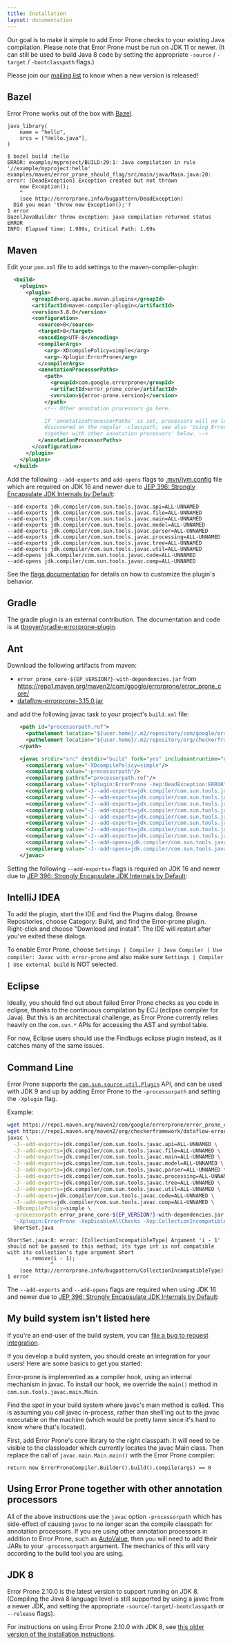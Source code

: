 ```yaml
---
title: Installation
layout: documentation
---
```


Our goal is to make it simple to add Error Prone checks to your existing Java
compilation. Please note that Error Prone must be run on JDK 11 or newer. (It
can still be used to build Java 8 code by setting the appropriate `-source` /
`-target` / `-bootclasspath` flags.)

Please join our
[mailing list](http://groups.google.com/group/error-prone-announce) to know when
a new version is released!

## Bazel

Error Prone works out of the box with [Bazel](http://bazel.io).

```
java_library(
    name = "hello",
    srcs = ["Hello.java"],
)
```

```
$ bazel build :hello
ERROR: example/myproject/BUILD:29:1: Java compilation in rule '//example/myproject:hello'
examples/maven/error_prone_should_flag/src/main/java/Main.java:20: error: [DeadException] Exception created but not thrown
    new Exception();
    ^
    (see http://errorprone.info/bugpattern/DeadException)
  Did you mean 'throw new Exception();'?
1 error
BazelJavaBuilder threw exception: java compilation returned status ERROR
INFO: Elapsed time: 1.989s, Critical Path: 1.69s
```

## Maven

Edit your `pom.xml` file to add settings to the maven-compiler-plugin:

```xml
  <build>
    <plugins>
      <plugin>
        <groupId>org.apache.maven.plugins</groupId>
        <artifactId>maven-compiler-plugin</artifactId>
        <version>3.8.0</version>
        <configuration>
          <source>8</source>
          <target>8</target>
          <encoding>UTF-8</encoding>
          <compilerArgs>
            <arg>-XDcompilePolicy=simple</arg>
            <arg>-Xplugin:ErrorProne</arg>
          </compilerArgs>
          <annotationProcessorPaths>
            <path>
              <groupId>com.google.errorprone</groupId>
              <artifactId>error_prone_core</artifactId>
              <version>${error-prone.version}</version>
            </path>
            <!-- Other annotation processors go here.

            If 'annotationProcessorPaths' is set, processors will no longer be
            discovered on the regular -classpath; see also 'Using Error Prone
            together with other annotation processors' below. -->
          </annotationProcessorPaths>
        </configuration>
      </plugin>
    </plugins>
  </build>
```

Add the following `--add-exports` and `add-opens` flags to
[.mvn/jvm.config](https://maven.apache.org/configure.html#mvn-jvm-config-file) file which
are required on JDK 16 and newer due to
[JEP 396: Strongly Encapsulate JDK Internals by Default](https://openjdk.java.net/jeps/396):

```
--add-exports jdk.compiler/com.sun.tools.javac.api=ALL-UNNAMED
--add-exports jdk.compiler/com.sun.tools.javac.file=ALL-UNNAMED
--add-exports jdk.compiler/com.sun.tools.javac.main=ALL-UNNAMED
--add-exports jdk.compiler/com.sun.tools.javac.model=ALL-UNNAMED
--add-exports jdk.compiler/com.sun.tools.javac.parser=ALL-UNNAMED
--add-exports jdk.compiler/com.sun.tools.javac.processing=ALL-UNNAMED
--add-exports jdk.compiler/com.sun.tools.javac.tree=ALL-UNNAMED
--add-exports jdk.compiler/com.sun.tools.javac.util=ALL-UNNAMED
--add-opens jdk.compiler/com.sun.tools.javac.code=ALL-UNNAMED
--add-opens jdk.compiler/com.sun.tools.javac.comp=ALL-UNNAMED
```

See the [flags documentation](http://errorprone.info/docs/flags#maven) for details on
how to customize the plugin's behavior.

## Gradle

The gradle plugin is an external contribution. The documentation and code is at
[tbroyer/gradle-errorprone-plugin](https://github.com/tbroyer/gradle-errorprone-plugin).

## Ant

Download the following artifacts from maven:

*   `error_prone_core-${EP_VERSION?}-with-dependencies.jar` from https://repo1.maven.org/maven2/com/google/errorprone/error_prone_core/
*   [dataflow-errorprone-3.15.0.jar](https://repo1.maven.org/maven2/org/checkerframework/dataflow-errorprone/3.15.0/dataflow-errorprone-3.15.0.jar)

and add the following javac task to your project's `build.xml` file:

```xml
    <path id="processorpath.ref">
      <pathelement location="${user.home}/.m2/repository/com/google/errorprone/error_prone_core/${error-prone.version}/error_prone_core-${error-prone.version}-with-dependencies.jar"/>
      <pathelement location="${user.home}/.m2/repository/org/checkerframework/dataflow-errorprone/3.15.0/dataflow-errorprone-3.15.0.jar"/>
    </path>

    <javac srcdir="src" destdir="build" fork="yes" includeantruntime="no">
      <compilerarg value="-XDcompilePolicy=simple"/>
      <compilerarg value="-processorpath"/>
      <compilerarg pathref="processorpath.ref"/>
      <compilerarg value="-Xplugin:ErrorProne -Xep:DeadException:ERROR" />
      <compilerarg value="-J--add-exports=jdk.compiler/com.sun.tools.javac.api=ALL-UNNAMED" />
      <compilerarg value="-J--add-exports=jdk.compiler/com.sun.tools.javac.file=ALL-UNNAMED" />
      <compilerarg value="-J--add-exports=jdk.compiler/com.sun.tools.javac.main=ALL-UNNAMED" />
      <compilerarg value="-J--add-exports=jdk.compiler/com.sun.tools.javac.model=ALL-UNNAMED" />
      <compilerarg value="-J--add-exports=jdk.compiler/com.sun.tools.javac.parser=ALL-UNNAMED" />
      <compilerarg value="-J--add-exports=jdk.compiler/com.sun.tools.javac.processing=ALL-UNNAMED" />
      <compilerarg value="-J--add-exports=jdk.compiler/com.sun.tools.javac.tree=ALL-UNNAMED" />
      <compilerarg value="-J--add-exports=jdk.compiler/com.sun.tools.javac.util=ALL-UNNAMED" />
      <compilerarg value="-J--add-opens=jdk.compiler/com.sun.tools.javac.code=ALL-UNNAMED" />
      <compilerarg value="-J--add-opens=jdk.compiler/com.sun.tools.javac.comp=ALL-UNNAMED" />
    </javac>
```

Setting the following `--add-exports=` flags is required on JDK 16 and newer due
to
[JEP 396: Strongly Encapsulate JDK Internals by Default](https://openjdk.java.net/jeps/396):

## IntelliJ IDEA

To add the plugin, start the IDE and find the Plugins dialog. Browse
Repositories, choose Category: Build, and find the Error-prone plugin.
Right-click and choose "Download and install". The IDE will restart after you've
exited these dialogs.

To enable Error Prone, choose `Settings | Compiler | Java Compiler | Use
compiler: Javac with error-prone` and also make sure `Settings | Compiler | Use
external build` is NOT selected.

## Eclipse

Ideally, you should find out about failed Error Prone checks as you code in
eclipse, thanks to the continuous compilation by ECJ (eclipse compiler for
Java). But this is an architectural challenge, as Error Prone currently relies
heavily on the `com.sun.*` APIs for accessing the AST and symbol table.

For now, Eclipse users should use the Findbugs eclipse plugin instead, as it
catches many of the same issues.

## Command Line

Error Prone supports the
[`com.sun.source.util.Plugin`](https://docs.oracle.com/javase/8/docs/jdk/api/javac/tree/com/sun/source/util/Plugin.html)
API, and can be used with JDK 9 and up by adding Error Prone to the
`-processorpath` and setting the `-Xplugin` flag.

Example:

```bash
wget https://repo1.maven.org/maven2/com/google/errorprone/error_prone_core/${EP_VERSION?}/error_prone_core-${EP_VERSION?}-with-dependencies.jar
wget https://repo1.maven.org/maven2/org/checkerframework/dataflow-errorprone/3.15.0/dataflow-errorprone-3.15.0.jar
javac \
  -J--add-exports=jdk.compiler/com.sun.tools.javac.api=ALL-UNNAMED \
  -J--add-exports=jdk.compiler/com.sun.tools.javac.file=ALL-UNNAMED \
  -J--add-exports=jdk.compiler/com.sun.tools.javac.main=ALL-UNNAMED \
  -J--add-exports=jdk.compiler/com.sun.tools.javac.model=ALL-UNNAMED \
  -J--add-exports=jdk.compiler/com.sun.tools.javac.parser=ALL-UNNAMED \
  -J--add-exports=jdk.compiler/com.sun.tools.javac.processing=ALL-UNNAMED \
  -J--add-exports=jdk.compiler/com.sun.tools.javac.tree=ALL-UNNAMED \
  -J--add-exports=jdk.compiler/com.sun.tools.javac.util=ALL-UNNAMED \
  -J--add-opens=jdk.compiler/com.sun.tools.javac.code=ALL-UNNAMED \
  -J--add-opens=jdk.compiler/com.sun.tools.javac.comp=ALL-UNNAMED \
  -XDcompilePolicy=simple \
  -processorpath error_prone_core-${EP_VERSION?}-with-dependencies.jar:dataflow-errorprone-3.15.0.jar \
  '-Xplugin:ErrorProne -XepDisableAllChecks -Xep:CollectionIncompatibleType:ERROR' \
  ShortSet.java
```

```
ShortSet.java:8: error: [CollectionIncompatibleType] Argument 'i - 1' should not be passed to this method; its type int is not compatible with its collection's type argument Short
      s.remove(i - 1);
              ^
    (see http://errorprone.info/bugpattern/CollectionIncompatibleType)
1 error
```

The `--add-exports` and `--add-opens` flags are required when using JDK 16 and
newer due to
[JEP 396: Strongly Encapsulate JDK Internals by Default](https://openjdk.java.net/jeps/396):

## My build system isn't listed here

If you're an end-user of the build system, you can
[file a bug to request integration](https://github.com/google/error-prone/issues).

If you develop a build system, you should create an integration for your users!
Here are some basics to get you started:

Error-prone is implemented as a compiler hook, using an internal mechanism in
javac. To install our hook, we override the `main()` method in
`com.sun.tools.javac.main.Main`.

Find the spot in your build system where javac's main method is called. This is
assuming you call javac in-process, rather than shell'ing out to the javac
executable on the machine (which would be pretty lame since it's hard to know
where that's located).

First, add Error Prone's core library to the right classpath. It will need to be
visible to the classloader which currently locates the javac Main class. Then
replace the call of `javac.main.Main.main()` with the Error Prone compiler:

`return new ErrorProneCompiler.Builder().build().compile(args) == 0`

## Using Error Prone together with other annotation processors

All of the above instructions use the `javac` option `-processorpath` which has
side-effect of causing `javac` to no longer scan the compile classpath for
annotation processors. If you are using other annotation processors in addition
to Error Prone, such as
[AutoValue](https://github.com/google/auto/tree/master/value), then you will
need to add their JARs to your `-processorpath` argument. The mechanics of this
will vary according to the build tool you are using.

## JDK 8

Error Prone 2.10.0 is the latest version to support running on JDK 8. (Compiling
the Java 8 language level is still supported by using a javac from a newer JDK,
and setting the appropriate `-source`/`-target`/`-bootclasspath` or `--release`
flags).

For instructions on using Error Prone 2.10.0 with JDK 8, see
[this older version of the installation instructions](https://github.com/google/error-prone/blob/f8e33bc460be82ab22256a7ef8b979d7a2cacaba/docs/installation.md).
